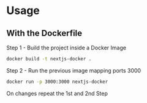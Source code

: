# Usage

## With the Dockerfile

Step 1 - Build the project inside a Docker Image

```bash
docker build -t nextjs-docker .
```

Step 2 - Run the previous image mapping ports 3000

```bash
docker run -p 3000:3000 nextjs-docker
```

On changes repeat the 1st and 2nd Step